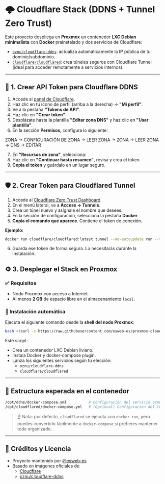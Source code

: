 # 🌩️ Cloudflare Stack (DDNS + Tunnel Zero Trust)

Este proyecto despliega en **Proxmox** un contenedor **LXC Debian minimalista** con **Docker** preinstalado y dos servicios de Cloudflare:

- [`oznu/cloudflare-ddns`](https://hub.docker.com/r/oznu/cloudflare-ddns): actualiza automáticamente la IP pública de tu dominio/subdominio.
- [`cloudflare/cloudflared`](https://hub.docker.com/r/cloudflare/cloudflared): crea túneles seguros con Cloudflare Tunnel (ideal para acceder remotamente a servicios internos).

---

## 🔐 1. Crear API Token para Cloudflare DDNS

1. Accede al [panel de Cloudflare](https://dash.cloudflare.com).
2. Haz clic en tu ícono de perfil (arriba a la derecha) → **"Mi perfil"**.
3. Ve a la pestaña **"Tokens de API"**.
4. Haz clic en **"Crear token"**.
5. Desplázate hasta la plantilla **"Editar zona DNS"** y haz clic en **"Usar plantilla"**.
6. En la sección **Permisos**, configura lo siguiente:

ZONA → CONFIGURACIÓN DE ZONA → LEER
ZONA → ZONA → LEER
ZONA → DNS → EDITAR


7. En **"Recursos de zona"**, selecciona:
8. Haz clic en **"Continuar hasta resumen"**, revisa y crea el token.
9. **Copia el token** y guárdalo en un lugar seguro.

---

## 🛡️ 2. Crear Token para Cloudflared Tunnel

1. Accede al [Cloudflare Zero Trust Dashboard](https://dash.teams.cloudflare.com/).
2. En el menú lateral, ve a **Access → Tunnels**.
3. Crea un túnel nuevo y asígnale el nombre que desees.
4. En la sección de configuración, selecciona la pestaña **Docker**.
5. **Copia el comando que aparece**. Contiene el token de conexión.

**Ejemplo:**

```bash
docker run cloudflare/cloudflared:latest tunnel --no-autoupdate run --token eyJhIjoiYTNmlDZiYWIzMDczNTRrODE2ODg0Zqc0YmIwZjFkZrYsLCJ0IjoiYWJkN2ZiZjAtMGFlYS00Yjg1LWJkZWMtNjNlMzEzYjg4MmVjIiwicyInIk4yUTVNR00wTnpFdFpEZzFZeTAwT0dOaUxXSmhZell0TVRNMVlrUXlOVE5rlTJNeCJ9
```

6. Guarda ese token de forma segura. Lo necesitarás durante la instalación.

## ⚙️ 3. Desplegar el Stack en Proxmox

### ✅ Requisitos

- Nodo Proxmox con acceso a Internet.
- Al menos **2 GB** de espacio libre en el almacenamiento `local`.

### 🧪 Instalación automática

Ejecuta el siguiente comando desde la **shell del nodo Proxmox**:

```bash
bash <(curl -s https://raw.githubusercontent.com/esweb-es/proxmox-cloudflare-ddns/main/deploy-cloudflare-ddns.sh)
```

Este script:

- Crea un contenedor LXC Debian liviano.
- Instala Docker y docker-compose plugin.
- Lanza los siguientes servicios según tu elección:
  - `oznu/cloudflare-ddns`
  - `cloudflare/cloudflared`

---

## 📂 Estructura esperada en el contenedor

```bash
/opt/ddns/docker-compose.yml          # Configuración del servicio oznu/cloudflare-ddns
/opt/cloudflared/docker-compose.yml   # (Opcional) Configuración del túnel si deseas adaptarlo a docker-compose
```

> ☝️ Nota: por defecto, `cloudflared` se ejecuta con `docker run`, pero puedes convertirlo fácilmente a `docker-compose` si prefieres mantener todo organizado.

---

## 🧾 Créditos y Licencia

- Proyecto mantenido por [@esweb-es](https://github.com/esweb-es)
- Basado en imágenes oficiales de:
  - [Cloudflare](https://developers.cloudflare.com/)
  - [oznu/cloudflare-ddns](https://hub.docker.com/r/oznu/cloudflare-ddns)
